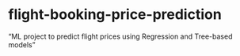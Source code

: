 # flight-booking-price-prediction
“ML project to predict flight prices using Regression and Tree-based models”
